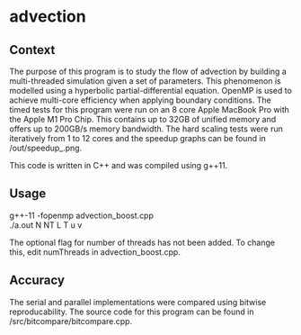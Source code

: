 # advection


## Context
The purpose of this program is to study the flow of advection by building a multi-threaded simulation given a set of parameters. This phenomenon is modelled using a hyperbolic partial-differential equation. OpenMP is used to achieve multi-core efficiency when applying boundary conditions. The timed tests for this program were run on an 8 core Apple MacBook Pro with the Apple M1 Pro Chip. This contains up to 32GB of unified memory and offers up to 200GB/s memory bandwidth. The hard scaling tests were run iteratively from 1 to 12 cores and the speedup graphs can be found in /out/speedup_.png.

This code is written in C++ and was compiled using g++11.

## Usage
g++-11 -fopenmp advection_boost.cpp<br/>
./a.out N NT L T u v

The optional flag for number of threads has not been added. To change this, edit numThreads in advection_boost.cpp.

## Accuracy
The serial and parallel implementations were compared using bitwise reproducability. The source code for this program can be found in /src/bitcompare/bitcompare.cpp.
